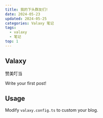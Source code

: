 ```yaml
---
title: 我的下头群友们!
date: 2024-05-23
updated: 2024-05-25
categories: Valaxy 笔记
tags:
  - valaxy
  - 笔记
top: 1
---
```


## Valaxy

赞美叮当

Write your first post!

## Usage

Modify `valaxy.config.ts` to custom your blog.
